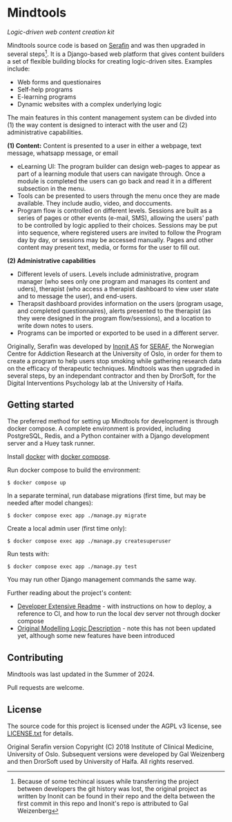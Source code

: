 # Mindtools
_Logic-driven web content creation kit_

Mindtools source code is based on [Serafin](https://github.com/inonit/serafin) and was then upgraded in several steps[^1]. 
It is a Django-based web platform that gives content builders a set of flexible building blocks for creating logic-driven sites. Examples include:

- Web forms and questionaires
- Self-help programs
- E-learning programs
- Dynamic websites with a complex underlying logic

The main features in this content management system can be divded into (1) the way content is designed to interact with the user and (2) administrative capabilities.

**(1) Content:**
 Content is presented to a user in either a webpage, text message, whatsapp message, or email
- eLearning UI: The program builder can design web-pages to appear as part of a learning module that users can navigate through. Once a module is completed the users can go back and read it in a different subsection in the menu.
- Tools can be presented to users through the menu once they are made available. They include audio, video, and doccuments.
- Program flow is controlled on different levels. Sessions are built as a series of pages or other events (e-mail, SMS), allowing the users' path to be controlled by logic applied to their choices. Sessions may be put into sequence, where registered users are invited to follow the Program day by day, or sessions may be accessed manually. Pages and other content may present text, media, or forms for the user to fill out.

**(2) Administrative capabilities**
- Different levels of users. Levels include administrative, program manager (who sees only one program and manages its content and uders), therapist (who access a therapist dashboard to view user state and to message the user), and end-users.
- Therapsit dashboard provides information on the users (program usage, and completed questionnaires), alerts presented to the therapist (as they were designed in the program flow/sessions), and a location to write down notes to users.
- Programs can be imported or exported to be used in a different server.

Originally, Serafin was developed by [Inonit AS](http://inonit.no/) for [SERAF](http://www.med.uio.no/klinmed/english/research/centres/seraf/), the Norwegian Centre for Addiction Research at the University of Oslo, in order for them to create a program to help users stop smoking while gathering research data on the efficacy of therapeutic techniques. 
Mindtools was then upgraded in several steps, by an independant contractor and then by DrorSoft, for the Digital Interventions Psychology lab at the University of Haifa.

## Getting started

The preferred method for setting up Mindtools for development is through docker compose. A complete environment is provided, including PostgreSQL, Redis, and a Python container with a Django development server and a Huey task runner.

Install [docker](https://docs.docker.com/engine/installation/) with [docker compose](https://docs.docker.com/compose/install/).

Run docker compose to build the environment:

    $ docker compose up

In a separate terminal, run database migrations (first time, but may be needed after model changes):

    $ docker compose exec app ./manage.py migrate 

Create a local admin user (first time only):

    $ docker compose exec app ./manage.py createsuperuser

Run tests with:

    $ docker compose exec app ./manage.py test

You may run other Django management commands the same way.

Further reading about the project's content:
- [Developer Extensive Readme](DevREADME.md) - with instructions on how to deploy, a reference to CI, and how to run the local dev server not through docker compose
- [Original Modelling Logic Description](GlobalDescription_readme) - note this has not been updated yet, although some new features have been introduced

## Contributing

Mindtools was last updated in the Summer of 2024.

Pull requests are welcome.


## License

The source code for this project is licensed under the AGPL v3 license, see [LICENSE.txt](LICENSE.txt) for details.

Original Serafin version Copyright (C) 2018 Institute of Clinical Medicine, University of Oslo. 
Subsequent versions were developed by Gal Weizenberg and then DrorSoft used by University of Haifa.
All rights reserved. 


[^1]: Because of some techincal issues while transferring the project between developers the git history was lost, the original project as written by Inonit can be found in their repo and the delta between the first commit in this repo and Inonit's repo is attributed to Gal Weizenberg
